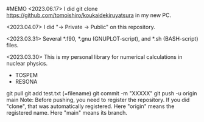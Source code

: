 #MEMO
<2023.06.17>
I did
 git clone https://github.com/tomoishiro/koukaidekiruyatsura
in my new PC.

<2023.04.07>
I did "-> Private -> Public" on this repository.

<2023.03.31>
Several *.f90, *.gnu (GNUPLOT-script), and *.sh (BASH-script) files.

<2023.03.30>
This is my personal library for numerical calculations in nuclear physics.
- TOSPEM
- RESONA

<Basic commands>
  git pull
  git add test.txt (=filename)
  git commit -m "XXXXX"
  git push -u origin main
Note: Before pushing, you need to register the repository.
If you did "clone", that was automatically registered.
Here "origin" means the registered name.
Here "main" means its branch.
